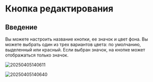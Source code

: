 # Кнопка редактирования

## Введение

Вы можете настроить название кнопки, ее значок и цвет фона. Вы можете выбрать один из трех вариантов цвета: по умолчанию, выделенный или красный. Если выбран значок, на кнопке может отображаться только значок.

![20250405140611](https://static-docs.nocobase.com/20250405140611.png)

![20250405140640](https://static-docs.nocobase.com/20250405140640.png)
